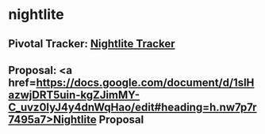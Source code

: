 # nightlite

Pivotal Tracker: <a href=https://www.pivotaltracker.com/n/projects/1933383>Nightlite Tracker</a>
---
Proposal: <a href=https://docs.google.com/document/d/1slHazwjDRT5uin-kgZJimMY-C_uvz0IyJ4y4dnWqHao/edit#heading=h.nw7p7r7495a7>Nightlite Proposal</a>
---
